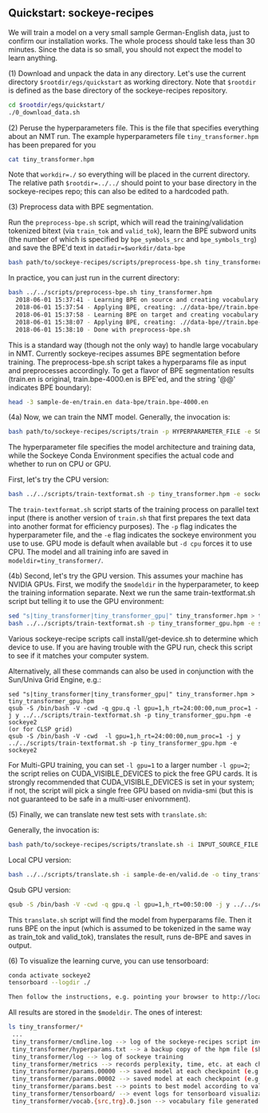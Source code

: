 ## Quickstart: sockeye-recipes


We will train a model on a very small sample German-English data, just to confirm our installation works. The whole process should take less than 30 minutes. Since the data is so small, you should not expect the model to learn anything.

(1) Download and unpack the data in any directory. Let's use the current directory `$rootdir/egs/quickstart` as working directory. Note that `$rootdir` is defined as the base directory of the sockeye-recipes repository. 

```bash
cd $rootdir/egs/quickstart/
./0_download_data.sh
```

(2) Peruse the hyperparameters file. This is the file that specifies everything about an NMT run. The example hyperparameters file `tiny_transformer.hpm` has been prepared for you

```bash
cat tiny_transformer.hpm
```

Note that `workdir=./` so everything will be placed in the current directory. The relative path `$rootdir=../../` should point to your base directory in the sockeye-recipes repo; this can also be edited to a hardcoded path. 

(3) Preprocess data with BPE segmentation.

Run the `preprocess-bpe.sh` script, which will read the training/validation tokenized bitext (via `train_tok` and `valid_tok`), learn the BPE subword units (the number of which is specified by `bpe_symbols_src` and `bpe_symbols_trg`) and save the BPE'd text in `datadir=$workdir/data-bpe`

```bash
bash path/to/sockeye-recipes/scripts/preprocess-bpe.sh tiny_transformer.hpm
```

In practice, you can just run in the current directory:
```bash
bash ../../scripts/preprocess-bpe.sh tiny_transformer.hpm
  2018-06-01 15:37:41 - Learning BPE on source and creating vocabulary: .//data-bpe//train.bpe-4000.de.bpe_vocab
  2018-06-01 15:37:54 - Applying BPE, creating: .//data-bpe//train.bpe-4000.de, .//data-bpe//valid.bpe-4000.de
  2018-06-01 15:37:58 - Learning BPE on target and creating vocabulary: .//data-bpe//train.bpe-4000.en.bpe_vocab
  2018-06-01 15:38:07 - Applying BPE, creating: .//data-bpe//train.bpe-4000.en, .//data-bpe//valid.bpe-4000.en
  2018-06-01 15:38:10 - Done with preprocess-bpe.sh
```

This is a standard way (though not the only way) to handle large vocabulary in NMT. Currently sockeye-recipes assumes BPE segmentation before training. The preprocess-bpe.sh script takes a hyperparams file as input and preprocesses accordingly. To get a flavor of BPE segmentation results (train.en is original, train.bpe-4000.en is BPE'ed, and the string '@@' indicates BPE boundary):

```bash
head -3 sample-de-en/train.en data-bpe/train.bpe-4000.en
```

(4a) Now, we can train the NMT model. Generally, the invocation is:

```bash
bash path/to/sockeye-recipes/scripts/train -p HYPERPARAMETER_FILE -e SOCKEYE_ENVIRONMENT
```
The hyperparameter file specifies the model architecture and training data, while the Sockeye Conda Environment specifies the actual code and whether to run on CPU or GPU.

First, let's try the CPU version:

```bash
bash ../../scripts/train-textformat.sh -p tiny_transformer.hpm -e sockeye2 -d cpu
```

The `train-textformat.sh` script starts of the training process on parallel text input (there is another version of `train.sh` that first prepares the text data into another format for efficiency purposes). The `-p` flag indicates the hyperparameter file, and the `-e` flag indicates the sockeye environment you use to use. GPU mode is default when available but `-d cpu` forces it to use CPU. The model and all training info are saved in `modeldir=tiny_transformer/`. 

(4b) Second, let's try the GPU version. This assumes your machine has NVIDIA GPUs. First, we modify the `$modeldir` in the hyperparameter, to keep the training information separate. Next we run the same train-textformat.sh script but telling it to use the GPU environment:

```bash
sed "s|tiny_transformer|tiny_transformer_gpu|" tiny_transformer.hpm > tiny_transformer_gpu.hpm
bash ../../scripts/train-textformat.sh -p tiny_transformer_gpu.hpm -e sockeye2
```

Various sockeye-recipe scripts call install/get-device.sh to determine which device to use. If you are having trouble with the GPU run, check this script to see if it matches your computer system. 

Alternatively, all these commands can also be used in conjunction with the Sun/Univa Grid Engine, e.g.:

```
sed "s|tiny_transformer|tiny_transformer_gpu|" tiny_transformer.hpm > tiny_transformer_gpu.hpm
qsub -S /bin/bash -V -cwd -q gpu.q -l gpu=1,h_rt=24:00:00,num_proc=1 -j y ../../scripts/train-textformat.sh -p tiny_transformer_gpu.hpm -e sockeye2
(or for CLSP grid)
qsub -S /bin/bash -V -cwd  -l gpu=1,h_rt=24:00:00,num_proc=1 -j y ../../scripts/train-textformat.sh -p tiny_transformer_gpu.hpm -e sockeye2
```

For Multi-GPU training, you can set `-l gpu=1` to a larger number `-l gpu=2`; the script relies on CUDA_VISIBLE_DEVICES to pick the free GPU cards. It is strongly recommended that CUDA_VISIBLE_DEVICES is set in your system; if not, the script will pick a single free GPU based on nvidia-smi (but this is not guaranteed to be safe in a multi-user enivornment).


(5) Finally, we can translate new test sets with `translate.sh`:

Generally, the invocation is:
```bash
bash path/to/sockeye-recipes/scripts/translate.sh -i INPUT_SOURCE_FILE -o OUTPUT_TRANSLATION_FILE -p HYPERPARAMETER_FILE -e ENV
```

Local CPU version: 
```bash
bash ../../scripts/translate.sh -i sample-de-en/valid.de -o tiny_transformer/valid.en.1best -p tiny_transformer.hpm -e sockeye2 -d cpu
```

Qsub GPU version: 
```bash
qsub -S /bin/bash -V -cwd -q gpu.q -l gpu=1,h_rt=00:50:00 -j y ../../scripts/translate.sh -i sample-de-en/valid.de -o tiny_transformer_gpu/valid.en.1best -p tiny_transformer_gpu.hpm -e sockeye2
```

This `translate.sh` script will find the model from hyperparams file. Then it runs BPE on the input (which is assumed to be tokenized in the same way as train_tok and valid_tok), translates the result, runs de-BPE and saves in output.

(6) To visualize the learning curve, you can use tensorboard:

```bash
conda activate sockeye2
tensorboard --logdir ./

Then follow the instructions, e.g. pointing your browser to http://localhost:6006 . Note that not all features of Google's tensorboard is implemented in this DMLC MXNet port, but at least you can currently visualize perplexity curves and a few other useful things. 
```

All results are stored in the `$modeldir`. The ones of interest:

```bash
ls tiny_transformer/*
 ... 
 tiny_transformer/cmdline.log --> log of the sockeye-recipes script invocation     
 tiny_transformer/hyperparams.txt --> a backup copy of the hpm file (should be same as tiny_transformer.hpm)
 tiny_transformer/log --> log of sockeye training
 tiny_transformer/metrics --> records perplexity, time, etc. at each checkpoint
 tiny_transformer/params.00000 --> saved model at each checkpoint (e.g. 0)
 tiny_transformer/params.00002 --> saved model at each checkpoint (e.g. 2)
 tiny_transformer/params.best --> points to best model according to validation set
 tiny_transformer/tensorboard/ --> event logs for tensorboard visualization
 tiny_transformer/vocab.{src,trg}.0.json --> vocabulary file generated by sockeye
```
